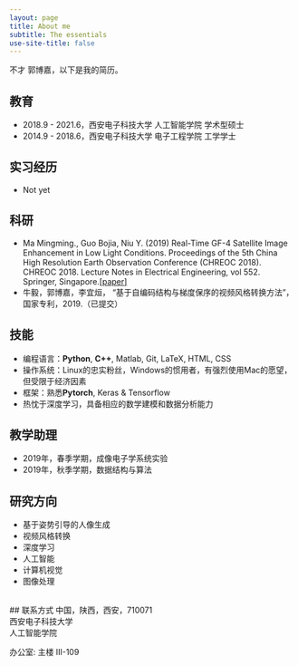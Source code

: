 ```yaml
---
layout: page
title: About me
subtitle: The essentials
use-site-title: false
---
```


不才 郭博嘉，以下是我的简历。

## 教育

- 2018.9 - 2021.6，西安电子科技大学 人工智能学院 学术型硕士
- 2014.9 - 2018.6，西安电子科技大学 电子工程学院 工学学士


## 实习经历
- Not yet


## 科研

- Ma Mingming., Guo Bojia, Niu Y. (2019) Real-Time GF-4 Satellite Image Enhancement in Low Light Conditions. Proceedings of the 5th China High Resolution Earth Observation Conference (CHREOC 2018). CHREOC 2018. Lecture Notes in Electrical Engineering, vol 552. Springer, Singapore.[[<u>paper</u>]](https://link.springer.com/chapter/10.1007/978-981-13-6553-9_15)
- 牛毅，郭博嘉，李宜烜， “基于自编码结构与梯度保序的视频风格转换方法”，国家专利，2019.（已提交）


## 技能

- 编程语言：**Python**, **C++**, Matlab, Git, LaTeX, HTML, CSS
- 操作系统：Linux的忠实粉丝，Windows的惯用者，有强烈使用Mac的愿望，但受限于经济因素
- 框架：熟悉**Pytorch**, Keras & Tensorflow
- 热忱于深度学习，具备相应的数学建模和数据分析能力


## 教学助理

- 2019年，春季学期，成像电子学系统实验
- 2019年，秋季学期，数据结构与算法


## 研究方向

- 基于姿势引导的人像生成
- 视频风格转换
- 深度学习
- 人工智能
- 计算机视觉
- 图像处理


<!-- ## 技能树 -->



<br>
## 联系方式
<!-- PO Box 134\# <br> 邮政信箱 post office -->
中国，陕西，西安，710071<br>
西安电子科技大学<br>
人工智能学院

办公室: 主楼 III-109
